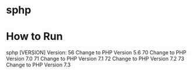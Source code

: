 # sphp

# How to Run
sphp [VERSION]
Version:
    56  Change to PHP Version 5.6
    70  Change to PHP Version 7.0
    71  Change to PHP Version 7.1
    72  Change to PHP Version 7.2
    73  Change to PHP Version 7.3